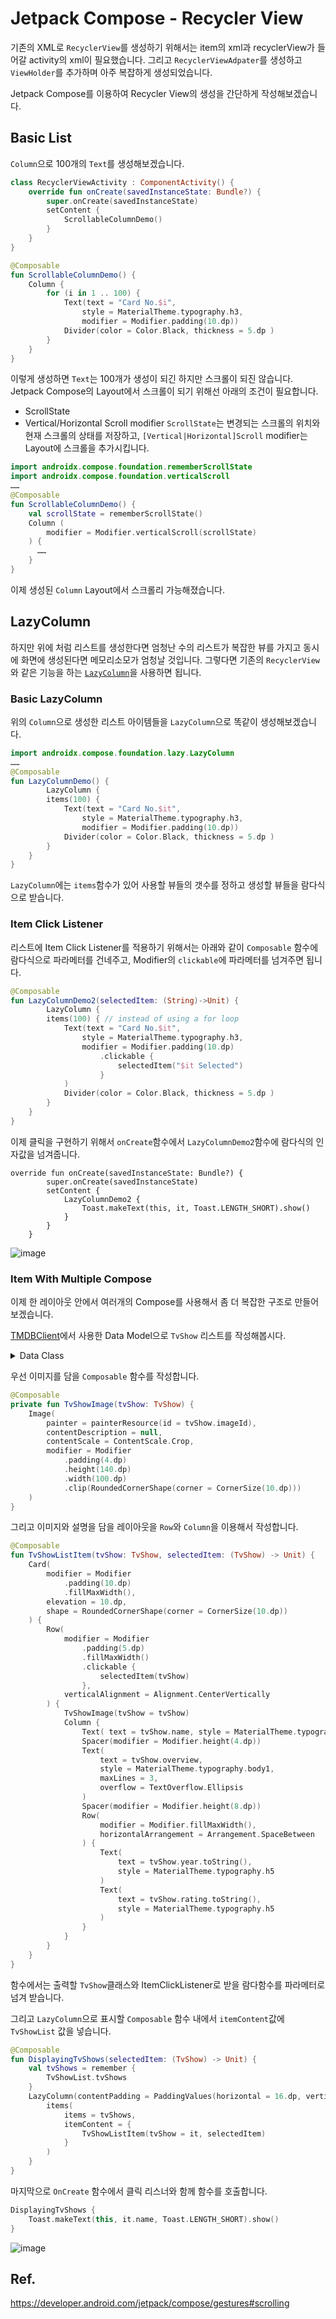 # Jetpack Compose - Recycler View
기존의 XML로 `RecyclerView`를 생성하기 위해서는 item의 xml과 recyclerView가 들어갈 activity의 xml이 필요했습니다. 그리고 `RecyclerViewAdpater`를 생성하고 `ViewHolder`를 추가하며 아주 복잡하게 생성되었습니다. 

Jetpack Compose를 이용하여 Recycler View의 생성을 간단하게 작성해보겠습니다. 

## Basic List
`Column`으로 100개의 `Text`를 생성해보겠습니다.
```kotlin 
class RecyclerViewActivity : ComponentActivity() {
    override fun onCreate(savedInstanceState: Bundle?) {
        super.onCreate(savedInstanceState)
        setContent {
            ScrollableColumnDemo()
        }
    }
}

@Composable
fun ScrollableColumnDemo() {
    Column {
        for (i in 1 .. 100) {
            Text(text = "Card No.$i",
                style = MaterialTheme.typography.h3,
                modifier = Modifier.padding(10.dp))
            Divider(color = Color.Black, thickness = 5.dp )
        }
    }
}
```

이렇게 생성하면 `Text`는 100개가 생성이 되긴 하지만 스크롤이 되진 않습니다. 
Jetpack Compose의 Layout에서 스크롤이 되기 위해선 아래의 조건이 필요합니다. 
- ScrollState
- Vertical/Horizontal Scroll modifier
`ScrollState`는 변경되는 스크롤의 위치와 현재 스크롤의 상태를 저장하고, `[Vertical|Horizontal]Scroll` modifier는 Layout에 스크롤을 추가시킵니다. 

```kotlin
import androidx.compose.foundation.rememberScrollState
import androidx.compose.foundation.verticalScroll
……
@Composable
fun ScrollableColumnDemo() {
    val scrollState = rememberScrollState()
    Column (
        modifier = Modifier.verticalScroll(scrollState)
    ) {
      ……
    }
}
```
이제 생성된 `Column` Layout에서 스크롤리 가능해졌습니다. 

## LazyColumn
하지만 위에 처럼 리스트를 생성한다면 엄청난 수의 리스트가 복잡한 뷰를 가지고 동시에 화면에 생성된다면 메모리소모가 엄청날 것입니다. 
그렇다면 기존의 `RecyclerView`와 같은 기능을 하는 [`LazyColumn`](https://developer.android.com/jetpack/compose/lists#lazy)을 사용하면 됩니다. 


### Basic LazyColumn
위의 `Column`으로 생성한 리스트 아이템들을 `LazyColumn`으로 똑같이 생성해보겠습니다. 
```kotlin 
import androidx.compose.foundation.lazy.LazyColumn
……
@Composable
fun LazyColumnDemo() {
        LazyColumn {
        items(100) { 
            Text(text = "Card No.$it",
                style = MaterialTheme.typography.h3,
                modifier = Modifier.padding(10.dp))
            Divider(color = Color.Black, thickness = 5.dp )
        }
    }
}
```
`LazyColumn`에는 `items`함수가 있어 사용할 뷰들의 갯수를 정하고 생성할 뷰들을 람다식으로 받습니다. 


### Item Click Listener
리스트에 Item Click Listener를 적용하기 위해서는 아래와 같이 `Composable` 함수에 람다식으로 파라메터를 건네주고, Modifier의 `clickable`에 파라메터를 넘겨주면 됩니다. 
```kotlin 
@Composable
fun LazyColumnDemo2(selectedItem: (String)->Unit) {
        LazyColumn {
        items(100) { // instead of using a for loop
            Text(text = "Card No.$it",
                style = MaterialTheme.typography.h3,
                modifier = Modifier.padding(10.dp)
                    .clickable {
                        selectedItem("$it Selected")
                    }
            )
            Divider(color = Color.Black, thickness = 5.dp )
        }
    }
}
```
이제 클릭을 구현하기 위해서 `onCreate`함수에서 `LazyColumnDemo2`함수에 람다식의 인자값을 넘겨줍니다. 
```kotln
override fun onCreate(savedInstanceState: Bundle?) {
        super.onCreate(savedInstanceState)
        setContent {
            LazyColumnDemo2 {
                Toast.makeText(this, it, Toast.LENGTH_SHORT).show()
            }
        }
    }
```

![image](https://user-images.githubusercontent.com/55622345/169683101-fb9cb50a-c35a-4303-944b-78302864758b.png)


### Item With Multiple Compose
이제 한 레이아웃 안에서 여러개의 Compose를 사용해서 좀 더 복잡한 구조로 만들어보겠습니다. 

[TMDBClient](https://github.com/K-Mose/TMDBClient---MVVM-with-Clean-Architecture/tree/master/app/src/main/java/com/kmose/tmdbclient/model/tvshow)에서 사용한 Data Model으로 `TvShow` 리스트를 작성해봅시다. 

<details>
<summary>Data Class</summary>

```kotlin
import java.io.Serializable

data class TvShow(
    val id: Int,
    val name: String,
    val year: Int,
    val rating : Double,
    val imageId : Int,
    val overview : String
    ) : Serializable
    
    
    
object TvShowList {

    val tvShows = listOf(

        TvShow(
            id = 1,
            name = "Lucifer",
            year = 2016,
            rating = 8.1,
            imageId = R.drawable.lucifer,
            overview = "Bored and unhappy as the Lord of Hell, Lucifer Morningstar abandoned his throne and retired to Los Angeles, where he has teamed up with LAPD detective Chloe Decker to take down criminals. But the longer he's away from the underworld, the greater the threat that the worst of humanity could escape."
        ),
        TvShow(
            id = 2,
            name = "Ragnarok",
            year = 2020,
            rating = 7.5,
            imageId = R.drawable.ragnarok,
            overview = "A small Norwegian town experiencing warm winters and violent downpours seems to be headed for another Ragnarök -- unless someone intervenes in time."
        ),
        TvShow(
            id = 3,
            name = "The Flash",
            year = 2014,
            rating = 7.7,
            imageId = R.drawable.flash,
            overview = "After a particle accelerator causes a freak storm, CSI Investigator Barry Allen is struck by lightning and falls into a coma. Months later he awakens with the power of super speed, granting him the ability to move through Central City like an unseen guardian angel. Though initially excited by his newfound powers, Barry is shocked to discover he is not the only \"meta-human\" who was created in the wake of the accelerator explosion -- and not everyone is using their new powers for good. Barry partners with S.T.A.R. Labs and dedicates his life to protect the innocent. For now, only a few close friends and associates know that Barry is literally the fastest man alive, but it won't be long before the world learns what Barry Allen has become...The Flash."
        ),
        TvShow(
            id = 4,
            name = "The Good Doctor",
            year = 2017,
            rating = 7.1,
            imageId = R.drawable.doctor,
            overview = "A young surgeon with Savant syndrome is recruited into the surgical unit of a prestigious hospital. The question will arise: can a person who doesn't have the ability to relate to people actually save their lives"
        ),
        TvShow(
            id = 5,
            name = "Grey's Anatomy",
            year = 2005,
            rating = 7.5,
            imageId = R.drawable.anatomy,
            overview = "Follows the personal and professional lives of a group of doctors at Seattle’s Grey Sloan Memorial Hospital."
        ),
        TvShow(
            id = 6,
            name = "The Walking Dead",
            year = 2010,
            rating = 8.2,
            imageId = R.drawable.twd,
            overview = "Sheriff's deputy Rick Grimes awakens from a coma to find a post-apocalyptic world dominated by flesh-eating zombies. He sets out to find his family and encounters many other survivors along the way."
        ),
        TvShow(
            id = 7,
            name = "Carnival Row",
            year = 2019,
            rating = 7.9,
            imageId = R.drawable.carnival,
            overview = "In a mystical and dark city filled with humans, fairies and other creatures, a police detective investigates a series of gruesome murders leveled against the fairy population. During his investigation, the detective becomes the prime suspect and must find the real killer to clear his name."
        ),
        TvShow(
            id = 8,
            name = "Legacies",
            year = 2018,
            rating = 7.4,
            imageId = R.drawable.legacies,
            overview = "In a place where young witches, vampires, and werewolves are nurtured to be their best selves in spite of their worst impulses, Klaus Mikaelson’s daughter, 17-year-old Hope Mikaelson, Alaric Saltzman’s twins, Lizzie and Josie Saltzman, among others, come of age into heroes and villains at The Salvatore School for the Young and Gifted."
        )

    )
}    
```
</details>

우선 이미지를 담을 `Composable` 함수를 작성합니다. 
```kotlin 
@Composable
private fun TvShowImage(tvShow: TvShow) {
    Image(
        painter = painterResource(id = tvShow.imageId),
        contentDescription = null,
        contentScale = ContentScale.Crop,
        modifier = Modifier
            .padding(4.dp)
            .height(140.dp)
            .width(100.dp)
            .clip(RoundedCornerShape(corner = CornerSize(10.dp)))
    )
}
```

그리고 이미지와 설명을 담을 레이아웃을 `Row`와 `Column`을 이용해서 작성합니다. 
```kotlin
@Composable
fun TvShowListItem(tvShow: TvShow, selectedItem: (TvShow) -> Unit) {
    Card(
        modifier = Modifier
            .padding(10.dp)
            .fillMaxWidth(),
        elevation = 10.dp,
        shape = RoundedCornerShape(corner = CornerSize(10.dp))
    ) {
        Row(
            modifier = Modifier
                .padding(5.dp)
                .fillMaxWidth()
                .clickable {
                    selectedItem(tvShow)
                },
            verticalAlignment = Alignment.CenterVertically
        ) {
            TvShowImage(tvShow = tvShow)
            Column {
                Text( text = tvShow.name, style = MaterialTheme.typography.h5)
                Spacer(modifier = Modifier.height(4.dp))
                Text(
                    text = tvShow.overview,
                    style = MaterialTheme.typography.body1,
                    maxLines = 3, 
                    overflow = TextOverflow.Ellipsis 
                )
                Spacer(modifier = Modifier.height(8.dp))
                Row(
                    modifier = Modifier.fillMaxWidth(),
                    horizontalArrangement = Arrangement.SpaceBetween
                ) {
                    Text(
                        text = tvShow.year.toString(),
                        style = MaterialTheme.typography.h5
                    )
                    Text(
                        text = tvShow.rating.toString(),
                        style = MaterialTheme.typography.h5
                    )
                }
            }
        }
    }
}
```
함수에서는 출력할 `TvShow`클래스와 ItemClickListener로 받을 람다함수를 파라메터로 넘겨 받습니다. 

그리고 `LazyColumn`으로 표시할 `Composable` 함수 내에서 `itemContent`값에 `TvShowList` 값을 넣습니다.
```kotlin
@Composable
fun DisplayingTvShows(selectedItem: (TvShow) -> Unit) {
    val tvShows = remember {
        TvShowList.tvShows
    }
    LazyColumn(contentPadding = PaddingValues(horizontal = 16.dp, vertical = 8.dp)) {
        items(
            items = tvShows,
            itemContent = {
                TvShowListItem(tvShow = it, selectedItem)
            }
        )
    }
}
```

마지막으로 `OnCreate` 함수에서 클릭 리스너와 함께 함수를 호출합니다. 
```kotlin 
DisplayingTvShows {
    Toast.makeText(this, it.name, Toast.LENGTH_SHORT).show()
}
```

![image](https://user-images.githubusercontent.com/55622345/170053448-25f3f1fa-5b5e-4020-bb59-c4285a8e98e8.png)


## Ref. 
https://developer.android.com/jetpack/compose/gestures#scrolling <br>
